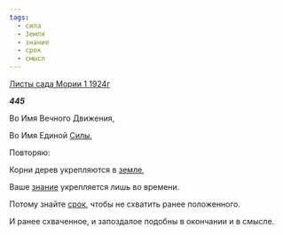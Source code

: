```yaml
---
tags:
  - сила
  - Земля
  - знание
  - срок
  - смысл
---
```

[Листы сада Мории 1 1924г](https://127.0.0.1:4002/agni/1924)

___445___

Во Имя Вечного Движения,   

Во Имя Единой [Силы](../../../tags/#сила),   

Повторяю:   

Корни дерев укрепляются в [земле](../../../tags/#Земля),   

Ваше [знание](../../../tags/#знание) укрепляется лишь во времени.   

Потому знайте [срок](../../../tags/#срок), чтобы не схватить ранее положенного.   

И ранее схваченное, и запоздалое подобны в окончании и в смысле.   

